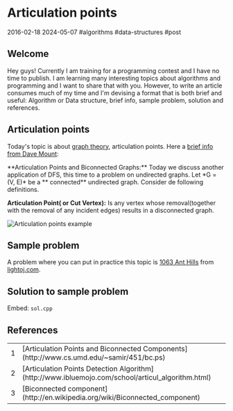 # Articulation points
2016-02-18 2024-05-07 #algorithms #data-structures #post

## Welcome

Hey guys! Currently I am training for a programming contest and I have no time to publish. I am learning many interesting topics about algorithms and programming and I want to share that with you. However, to write an article consumes much of my time and I'm devising a format that is both brief and useful: Algorithm or Data structure, brief info, sample problem, solution and references.

## Articulation points

Today's topic is about [graph theory](http://en.wikipedia.org/wiki/Graph_theory), articulation points. Here a [brief info from Dave Mount](http://www.cs.umd.edu/~samir/451/bc.ps):

<div class="box">
  **Articulation Points and Biconnected Graphs:** Today we discuss another application of DFS, this time to a problem on undirected graphs. Let *G = (V, E)* be a ** connected** undirected graph. Consider de following definitions.

  **Articulation Point( or Cut Vertex):** Is any vertex whose removal(together with the removal of any incident edges) results in a disconnected graph.
</div>

![Articulation points example](/articulation-points/artpoints.svg)

## Sample problem

A problem where you can put in practice this topic is [1063 Ant Hills](http://lightoj.com/volume_showproblem.php?problem=1063) from [lightoj.com](http://lightoj.com).

## Solution to sample problem

Embed: `sol.cpp`

## References

<table border="0">
  <tr><td>1</td>   <td>[Articulation Points and Biconnected Components](http://www.cs.umd.edu/~samir/451/bc.ps)</td></tr>
  <tr><td>2</td>   <td>[Articulation Points Detection Algorithm](http://www.ibluemojo.com/school/articul_algorithm.html)</td></tr>
  <tr><td>3</td><td>[Biconnected component](http://en.wikipedia.org/wiki/Biconnected_component)</td></tr>
</table>

